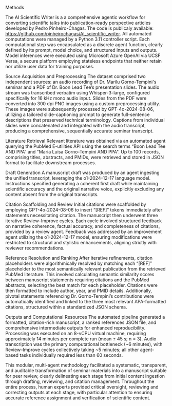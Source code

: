 Methods

The AI Scientific Writer is a a comprehensive agentic workflow for converting scientific talks into publication-ready perspective articles developed by Pedro Pinheiro-Chagas. The code is publicaly available: https://github.com/pinheirochagas/AI_scientific_writer. All automated computations were managed by a Python 3.11 controller script. Each computational step was encapsulated as a discrete agent function, clearly defined by its prompt, model choice, and structured inputs and outputs. Model inferences were executed using Microsoft Azure OpenAI via UCSF Versa, a secure platform employing stateless endpoints that neither retain nor utilize user data for training purposes.

Source Acquisition and Preprocessing
The dataset comprised two independent sources: an audio recording of Dr. Marilu Gorno-Tempini's seminar and a PDF of Dr. Boon Lead Tee’s presentation slides. The audio stream was transcribed verbatim using Whisper-3-large, configured specifically for 16 kHz mono audio input. Slides from the PDF were converted into 300 dpi PNG images using a custom preprocessing utility. These images were subsequently processed by GPT-4o-2024-08-06, utilizing a tailored slide-captioning prompt to generate full-sentence descriptions that preserved technical terminology. Captions from individual slides were concatenated and integrated with the audio transcript, producing a comprehensive, sequentially accurate seminar transcript.

Literature Retrieval
Relevant literature was obtained via an automated agent querying the PubMed E-utilities API using the search terms “Boon Lead Tee AND PPA” and "Maria Luisa Gorno-Tempini AND PPA".  Up to 100 records, comprising titles, abstracts, and PMIDs, were retrieved and stored in JSON format to facilitate downstream processes.

Draft Generation
A manuscript draft was produced by an agent ingesting the unified transcript, leveraging the o1-2024-12-17 language model. Instructions specified generating a coherent first draft while maintaining scientific accuracy and the original narrative voice, explicitly excluding any content absent from the original transcripts.

Citation Scaffolding and Review
Initial citations were scaffolded by employing GPT-4o-2024-08-06 to insert “[REF]” tokens immediately after statements necessitating citation. The manuscript then underwent three iterative Review–Improve cycles. Each cycle involved structured feedback on narrative coherence, factual accuracy, and completeness of citations, provided by a review agent. Feedback was addressed by an improvement agent utilizing the o1-2024-12-17 model, ensuring modifications were restricted to structural and stylistic enhancements, aligning strictly with reviewer recommendations.

Reference Resolution and Ranking
After iterative refinements, citation placeholders were algorithmically resolved by matching each “[REF]” placeholder to the most semantically relevant publication from the retrieved PubMed literature. This involved calculating semantic similarity scores between manuscript statements requiring citations and the PubMed abstracts, selecting the best match for each placeholder. Citations were then formatted to include author, year, and PMID details. Additionally, pivotal statements referencing Dr. Gorno-Tempini’s contributions were automatically identified and linked to the three most relevant APA-formatted citations, structured within a standardized JSON schema.

Outputs and Computational Resources
The automated pipeline generated a formatted, citation-rich manuscript, a ranked references JSON file, and comprehensive intermediate outputs for enhanced reproducibility. Processing was executed on an 8-vCPU virtual machine, requiring approximately 14 minutes per complete run (mean ± 45 s; n = 3). Audio transcription was the primary computational bottleneck (~6 minutes), with Review–Improve cycles collectively taking ~5 minutes; all other agent-based tasks individually required less than 60 seconds.

This modular, multi-agent methodology facilitated a systematic, transparent, and auditable transformation of seminar materials into a manuscript suitable for peer review, clearly delineating each stage from initial content ingestion through drafting, reviewing, and citation management. Throughout the entire process, human experts provided critical oversight, reviewing and correcting outputs at each stage, with particular attention to ensuring accurate reference assignment and verification of scientific content.